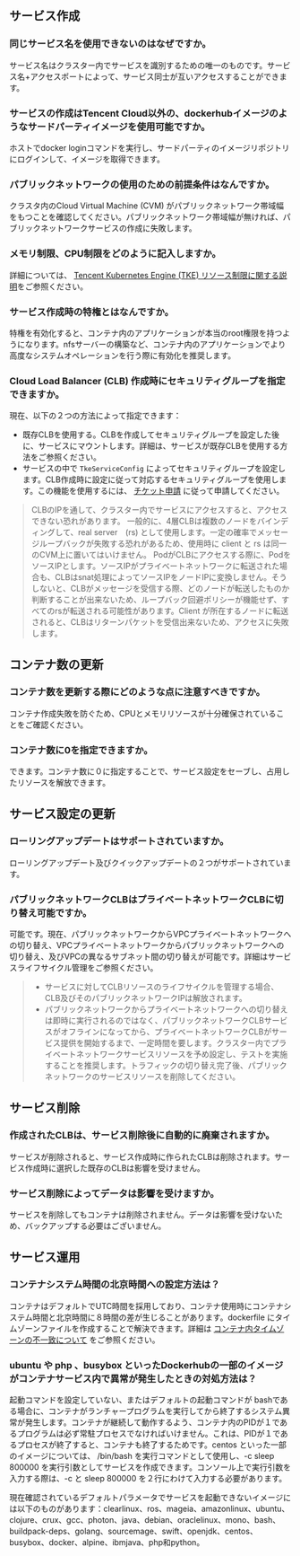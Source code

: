 ## サービス作成

### 同じサービス名を使用できないのはなぜですか。

サービス名はクラスター内でサービスを識別するための唯一のものです。サービス名+アクセスポートによって、サービス同士が互いアクセスすることができます。

### サービスの作成はTencent Cloud以外の、dockerhubイメージのようなサードパーティイメージを使用可能ですか。

ホストでdocker loginコマンドを実行し、サードパーティのイメージリポジトリにログインして、イメージを取得できます。

### パブリックネットワークの使用のための前提条件はなんですか。

クラスタ内のCloud Virtual Machine (CVM) がパブリックネットワーク帯域幅をもつことを確認してください。パブリックネットワーク帯域幅が無ければ、パブリックネットワークサービスの作成に失敗します。

### メモリ制限、CPU制限をどのように記入しますか。

詳細については、 [Tencent Kubernetes Engine (TKE) リソース制限に関する説明](https://intl.cloud.tencent.com/document/product/213/4941)をご参照ください。

### サービス作成時の特権とはなんですか。

特権を有効化すると、コンテナ内のアプリケーションが本当のroot権限を持つようになります。nfsサーバーの構築など、コンテナ内のアプリケーションでより高度なシステムオペレーションを行う際に有効化を推奨します。


### Cloud Load Balancer (CLB) 作成時にセキュリティグループを指定できますか。

現在、以下の２つの方法によって指定できます：
- 既存CLBを使用する。CLBを作成してセキュリティグループを設定した後に、サービスにマウントします。詳細は、サービスが既存CLBを使用する方法をご参照ください。
- サービスの中で `TkeServiceConfig` によってセキュリティグループを設定します。CLB作成時に設定に従って対応するセキュリティグループを使用します。この機能を使用するには、 [チケット申請](https://console.cloud.tencent.com/workorder/category?level1_id=6&level2_id=163&source=0&data_title=%E8%B4%9F%E8%BD%BD%E5%9D%87%E8%A1%A1%20LB&step=1) に従って申請してください。

>CLBのIPを通して、クラスター内でサービスにアクセスすると、アクセスできない恐れがあります。
>一般的に、4層CLBは複数のノードをバインディングして、real server　(rs) として使用します。一定の確率でメッセージループバックが失敗する恐れがあるため、使用時に client と rs は同一のCVM上に置いてはいけません。
PodがCLBにアクセスする際に、PodをソースIPとします。ソースIPがプライベートネットワークに転送された場合も、CLBはsnat処理によってソースIPをノードIPに変換しません。そうしないと、CLBがメッセージを受信する際、どのノードが転送したものか判断することが出来ないため、ループバック回避ポリシーが機能せず、すべてのrsが転送される可能性があります。Client が所在するノードに転送されると、CLBはリターンパケットを受信出来ないため、アクセスに失敗します。





## コンテナ数の更新

### コンテナ数を更新する際にどのような点に注意すべきですか。

コンテナ作成失敗を防ぐため、CPUとメモリリソースが十分確保されていることをご確認ください。

### コンテナ数に0を指定できますか。

できます。コンテナ数に０に指定することで、サービス設定をセーブし、占用したリソースを解放できます。


## サービス設定の更新

### ローリングアップデートはサポートされていますか。

ローリングアップデート及びクイックアップデートの２つがサポートされています。

### パブリックネットワークCLBはプライベートネットワークCLBに切り替え可能ですか。

可能です。現在、パブリックネットワークからVPCプライベートネットワークへの切り替え、VPCプライベートネットワークからパブリックネットワークへの切り替え、及びVPCの異なるサブネット間の切り替えが可能です。詳細はサービスライフサイクル管理をご参照ください。
>
> - サービスに対してCLBリソースのライフサイクルを管理する場合、CLB及びそのパブリックネットワークIPは解放されます。
> - パブリックネットワークからプライベートネットワークへの切り替えは即時に実行されるのではなく、パブリックネットワークCLBサービスがオフラインになってから、プライベートネットワークCLBがサービス提供を開始するまで、一定時間を要します。クラスター内でプライベートネットワークサービスリソースを予め設定し、テストを実施することを推奨します。トラフィックの切り替え完了後、パブリックネットワークのサービスリソースを削除してください。


<span id="service"></span>
## サービス削除

### 作成されたCLBは、サービス削除後に自動的に廃棄されますか。
サービスが削除されると、サービス作成時に作られたCLBは削除されます。サービス作成時に選択した既存のCLBは影響を受けません。

### サービス削除によってデータは影響を受けますか。
サービスを削除してもコンテナは削除されません。データは影響を受けないため、バックアップする必要はございません。



## サービス運用

### コンテナシステム時間の北京時間への設定方法は？

コンテナはデフォルトでUTC時間を採用しており、コンテナ使用時にコンテナシステム時間と北京時間に８時間の差が生じることがあります。dockerfile にタイムゾーンファイルを作成することで解決できます。詳細は [ コンテナ内タイムゾーンの不一致について](https://intl.cloud.tencent.com/document/product/457/35292) をご参照ください。 


### ubuntu や php 、busybox といったDockerhubの一部のイメージがコンテナサービス内で異常が発生したときの対処方法は？

起動コマンドを設定していない、またはデフォルトの起動コマンドが bashである場合に、コンテナがランチャープログラムを実行してから終了するシステム異常が発生します。コンテナが継続して動作するよう、コンテナ内のPIDが１であるプログラムは必ず常駐プロセスでなければいけません。これは、PIDが１であるプロセスが終了すると、コンテナも終了するためです。centos といった一部のイメージについては、 /bin/bash を実行コマンドとして使用し、-c sleep 800000 を実行引数としてサービスを作成できます。コンソール上で実行引数を入力する際は、-c と sleep 800000 を２行にわけて入力する必要があります。

現在確認されているデフォルトパラメータでサービスを起動できないイメージには以下のものがあります：clearlinux、ros、mageia、amazonlinux、ubuntu、clojure、crux、gcc、photon、java、debian、oraclelinux、mono、bash、buildpack-deps、golang、sourcemage、swift、openjdk、centos、busybox、docker、alpine、ibmjava、php和python。

